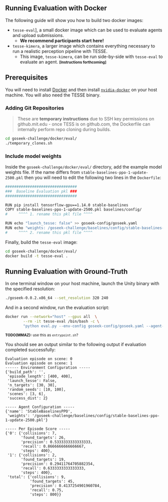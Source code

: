 
## Running Evaluation with Docker

The following guide will show you how to build two docker images:

* `tesse-eval`], a small docker image which can be used to evaluate agents and upload submissions.
    * **We recommend participants start here!**
* `tesse-kimera`, a larger image which contains everything necessary to run a realistic perception pipeline with TESSE. 
    * This image, `tesse-kimera`, can be run side-by-side with `tesse-eval` to evaluate an agent. <small>**[Instructions forthcoming]**</small>

## Prerequisites

You will need to install [Docker](https://docs.docker.com/install/linux/docker-ce/ubuntu/) and then install [`nvidia-docker`](https://github.com/NVIDIA/nvidia-docker#quickstart) on your host machine. You will also need the TESSE binary.

### Adding Git Repositories

> These are **temporary instructions** due to SSH key permissions on github.mit.edu - once TESS is on github.com, the Dockerfile can internally perform repo cloning during builds.

```bash
cd goseek-challenge/docker/eval/
./temporary_clones.sh
```

### Include model weights

Inside the `goseek-challenge/docker/eval/` directory, add the example model weights file. If the name differs from `stable-baselines-ppo-1-update-2500.pkl` then you will need to edit the following two lines in the `Dockerfile`:

```bash
################################
###  Baseline Evaluation pkl ###
################################

RUN pip install tensorflow-gpu==1.14.0 stable-baselines
COPY stable-baselines-ppo-1-update-2500.pkl baselines/config/
#     ^^^^ 1. rename this pkl file ^^^^

RUN echo "launch_tesse: false" >> goseek-config/goseek.yaml
RUN echo "weights: /goseek-challenge/baselines/config/stable-baselines-ppo-1-update-2500.pkl" >> baselines/config/stable-baselines-ppo.yaml
#     ^^^^ 2. rename this pkl file ^^^^
```

Finally, build the `tesse-eval` image:

```bash
cd goseek-challenge/docker/eval/
docker build -t tesse-eval .
```

## Running Evaluation with Ground-Truth

In one terminal window on your host machine, launch the Unity binary with the specified resolution:

```bash
./goseek-0.0.2.x86_64 --set_resolution 320 240
```

And in a second window, run the evaluation script:

```bash
docker run --network="host" --gpus all  \
        --rm -it tesse-eval /bin/bash -c \
        "python eval.py --env-config goseek-config/goseek.yaml --agent-config baselines/config/stable-baselines-ppo.yaml"
```

<small>**TODO(MMAZ):**  use this as `entrypoint.sh`?</small>

You should see an output similar to the following output if evaluation completed successfully:

```
Evaluation episode on scene: 0
Evaluation episode on scene: 1
------ Environment Configuration -----
{'build_path': '',
 'episode_length': [400, 400],
 'launch_tesse': False,
 'n_targets': [30, 30],
 'random_seeds': [10, 100],
 'scenes': [3, 6],
 'success_dist': 2}

----- Agent Configuration -----
{'name': 'StableBaselinesPPO',
 'weights': '/goseek-challenge/baselines/config/stable-baselines-ppo-1-update-2500.pkl'}

----- Per Episode Score -----
{'0': {'collisions': 7,
       'found_targets': 26,
       'precision': 0.5333333333333333,
       'recall': 0.8666666666666667,
       'steps': 400},
 '1': {'collisions': 2,
       'found_targets': 19,
       'precision': 0.29411764705882354,
       'recall': 0.6333333333333333,
       'steps': 400},
 'total': {'collisions': 9,
           'found_targets': 45,
           'precision': 0.4137254901960784,
           'recall': 0.75,
           'steps': 800}}
```
